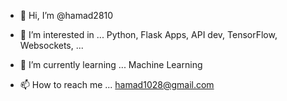 - 👋 Hi, I’m @hamad2810
- 👀 I’m interested in ... Python, Flask Apps, API dev, TensorFlow, Websockets, ...
- 🌱 I’m currently learning ... Machine Learning

- 📫 How to reach me ... hamad1028@gmail.com

<!---
hamad2810/hamad2810 is a ✨ special ✨ repository because its `README.md` (this file) appears on your GitHub profile.
You can click the Preview link to take a look at your changes.
--->
